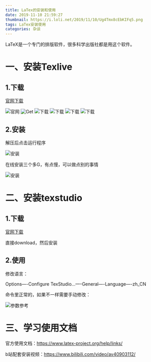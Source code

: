 ```yaml
---
title: LaTex的安装和使用
date: 2019-11-10 21:59:27
thumbnail: https://i.loli.net/2019/11/10/Ug4Tmx8cEbKIFq5.png
tags: LaTex安装使用
categories: 杂谈
---
```


LaTeX是一个专门的排版软件，很多科学出版社都是用这个软件。

<!--more-->

# 一、安装Texlive

## 1.下载

[官网下载](https://www.latex-project.org/)

<img src="https://s2.ax1x.com/2019/11/10/MKR9Ig.md.png" alt="官网" border="0" /></a>
<img src="https://s2.ax1x.com/2019/11/10/MKRpdS.md.png" alt="Get" border="0" /></a>
<img src="https://s2.ax1x.com/2019/11/10/MK2OxI.md.png" alt="下载" border="0" /></a>
<img src="https://s2.ax1x.com/2019/11/10/MK2qGd.md.png" alt="下载" border="0" /></a>
<img src="https://s2.ax1x.com/2019/11/10/MK2xqf.md.png" alt="下载" border="0" /></a>
<img src="https://s2.ax1x.com/2019/11/10/MK2vsP.md.png" alt="下载" border="0" /></a>

## 2.安装

解压后点击运行程序

<img src="https://s2.ax1x.com/2019/11/10/MKRwJH.md.png" alt="安装" border="0" /></a>

在线安装三个多G，有点慢，可以做点别的事情

<img src="https://s2.ax1x.com/2019/11/10/MKR0Wd.md.png" alt="安装" border="0" /></a>

# 二、安装texstudio

## 1.下载

[官网下载](http://texstudio.sourceforge.net/)

直接download，然后安装

## 2.使用

修改语言：

Options—-Configure TexStudio…—-General—-Language—-zh_CN

命令里正常的，如果不一样需要手动修改：

<img src="https://s2.ax1x.com/2019/11/10/MKRbwT.md.png" alt="参数参考" border="0" /></a>

# 三、学习使用文档

官方使用文档：https://www.latex-project.org/help/links/

b站配套安装视频：https://www.bilibili.com/video/av40903112/


